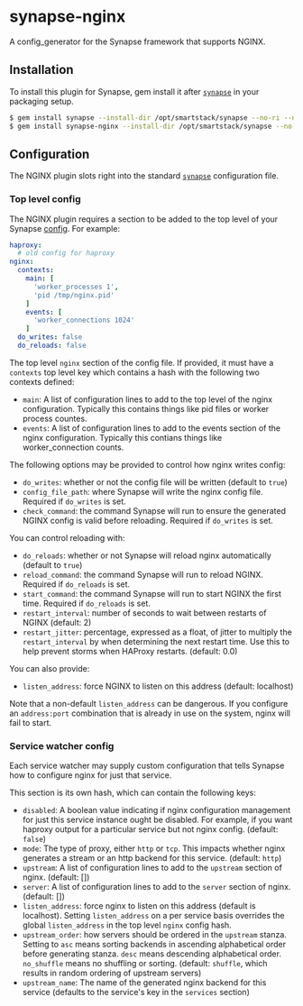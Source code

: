 # synapse-nginx
A config_generator for the Synapse framework that supports NGINX.

## Installation ##
To install this plugin for Synapse, gem install it after [`synapse`](https://github.com/airbnb/synapse/)
in your packaging setup.

```bash
$ gem install synapse --install-dir /opt/smartstack/synapse --no-ri --no-rdoc
$ gem install synapse-nginx --install-dir /opt/smartstack/synapse --no-ri --no-rdoc
```

## Configuration ##
The NGINX plugin slots right into the standard [`synapse`](https://github.com/airbnb/synapse/)
configuration file.

### Top level config ###
The NGINX plugin requires a section to be added to the top level of your
Synapse [config](https://github.com/airbnb/synapse#configuration). For example:

```yaml
haproxy:
  # old config for haproxy
nginx:
  contexts:
    main: [
      'worker_processes 1',
      'pid /tmp/nginx.pid'
    ]
    events: [
      'worker_connections 1024'
    ]
  do_writes: false
  do_reloads: false
```

The top level `nginx` section of the config file. If provided, it must have
a `contexts` top level key which contains a hash with the following two
contexts defined:

* `main`: A list of configuration lines to add to the top level of the nginx
configuration. Typically this contains things like pid files or worker process countes.
* `events`: A list of configuration lines to add to the events section of the
nginx configuration. Typically this contians things like worker_connection counts.

The following options may be provided to control how nginx writes config:
* `do_writes`: whether or not the config file will be written (default to `true`)
* `config_file_path`: where Synapse will write the nginx config file. Required if `do_writes` is set.
* `check_command`: the command Synapse will run to ensure the generated NGINX config is valid before reloading.
Required if `do_writes` is set.

You can control reloading with:
* `do_reloads`: whether or not Synapse will reload nginx automatically (default to `true`)
* `reload_command`: the command Synapse will run to reload NGINX. Required if `do_reloads` is set.
* `start_command`: the command Synapse will run to start NGINX the first time. Required if `do_reloads` is set.
* `restart_interval`: number of seconds to wait between restarts of NGINX (default: 2)
* `restart_jitter`: percentage, expressed as a float, of jitter to multiply the `restart_interval` by when determining the next
  restart time. Use this to help prevent storms when HAProxy restarts. (default: 0.0)

You can also provide:
* `listen_address`: force NGINX to listen on this address (default: localhost)

Note that a non-default `listen_address` can be dangerous.
If you configure an `address:port` combination that is already in use on the system, nginx will fail to start.

### Service watcher config ###
Each service watcher may supply custom configuration that tells Synapse how to
configure nginx for just that service.

This section is its own hash, which can contain the following keys:

* `disabled`: A boolean value indicating if nginx configuration management
for just this service instance ought be disabled. For example, if you want
haproxy output for a particular service but not nginx config. (default: `false`)
* `mode`: The type of proxy, either `http` or `tcp`. This impacts whether
nginx generates a stream or an http backend for this service. (default: `http`)
* `upstream`: A list of configuration lines to add to the `upstream` section of
nginx. (default: [])
* `server`: A list of configuration lines to add to the `server` section of
nginx. (default: [])
* `listen_address`: force nginx to listen on this address (default is localhost).
Setting `listen_address` on a per service basis overrides the global `listen_address`
in the top level `nginx` config hash.
* `upstream_order`: how servers should be ordered in the `upstream` stanza. Setting to `asc` means sorting backends in ascending alphabetical order before generating stanza. `desc` means descending alphabetical order. `no_shuffle` means no shuffling or sorting. (default: `shuffle`, which results in random ordering of upstream servers)
* `upstream_name`: The name of the generated nginx backend for this service
  (defaults to the service's key in the `services` section)

